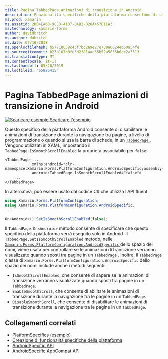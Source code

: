 ```yaml
---
title: Pagina TabbedPage animazioni di transizione in Android
description: Funzionalità specifiche della piattaforma consentono di utilizzare funzionalità che è disponibile solo in una piattaforma specifica, senza implementare renderer personalizzati o gli effetti. Questo articolo illustra come usare Android specifico della piattaforma che disabilita le animazioni di transizione durante lo spostamento tra le pagine in un TabbedPage.
ms.prod: xamarin
ms.assetid: 2DB4EA6D-9CED-4137-BAB2-B20A457B1CA3
ms.technology: xamarin-forms
author: davidbritch
ms.author: dabritch
ms.date: 07/10/2018
ms.openlocfilehash: b57718038c43f7bc2a9e27e780a0624eb50a54fe
ms.sourcegitcommit: b23a107b0fe3d2f814ae35b52a5855b6ce2a3513
ms.translationtype: MT
ms.contentlocale: it-IT
ms.lasthandoff: 05/20/2019
ms.locfileid: "65926415"
---
```

# <a name="tabbedpage-page-transition-animations-on-android"></a>Pagina TabbedPage animazioni di transizione in Android

[![Scaricare esempio](~/media/shared/download.png) Scaricare l'esempio](https://developer.xamarin.com/samples/xamarin-forms/UserInterface/PlatformSpecifics/)

Questo specifico della piattaforma Android consente di disabilitare le animazioni di transizione durante la navigazione tra pagine, a livello di programmazione o quando si usa la barra di schede, in un [ `TabbedPage` ](xref:Xamarin.Forms.TabbedPage). Vengono utilizzati in XAML, impostando il `TabbedPage.IsSmoothScrollEnabled` la proprietà associabile per `false`:

```xaml
<TabbedPage ...
            xmlns:android="clr-namespace:Xamarin.Forms.PlatformConfiguration.AndroidSpecific;assembly=Xamarin.Forms.Core"
            android:TabbedPage.IsSmoothScrollEnabled="false">
    ...
</TabbedPage>
```

In alternativa, può essere usato dal codice C# che utilizza l'API fluent:

```csharp
using Xamarin.Forms.PlatformConfiguration;
using Xamarin.Forms.PlatformConfiguration.AndroidSpecific;
...

On<Android>().SetIsSmoothScrollEnabled(false);
```

Il `TabbedPage.On<Android>` metodo consente di specificare che questo specifico della piattaforma verrà eseguito solo in Android. Il `TabbedPage.SetIsSmoothScrollEnabled` metodo, nelle [ `Xamarin.Forms.PlatformConfiguration.AndroidSpecific` ](xref:Xamarin.Forms.PlatformConfiguration.AndroidSpecific) dello spazio dei nomi, viene usata per controllare se le animazioni di transizione verranno visualizzate quando sposti tra pagine in un [ `TabbedPage` ](xref:Xamarin.Forms.TabbedPage). Inoltre, il `TabbedPage` classe di `Xamarin.Forms.PlatformConfiguration.AndroidSpecific` dello spazio dei nomi include anche i metodi seguenti:

- `IsSmoothScrollEnabled`, che consente di sapere se le animazioni di transizione verranno visualizzate quando sposti tra pagine in un `TabbedPage`.
- `EnableSmoothScroll`, che consente di abilitare le animazioni di transizione durante la navigazione tra le pagine in un `TabbedPage`.
- `DisableSmoothScroll`, che consente di disabilitare le animazioni di transizione durante la navigazione tra le pagine in un `TabbedPage`.

## <a name="related-links"></a>Collegamenti correlati

- [PlatformSpecifics (esempio)](https://developer.xamarin.com/samples/xamarin-forms/UserInterface/PlatformSpecifics/)
- [Creazione di funzionalità specifiche della piattaforma](~/xamarin-forms/platform/platform-specifics/index.md#creating-platform-specifics)
- [AndroidSpecific API](xref:Xamarin.Forms.PlatformConfiguration.AndroidSpecific)
- [AndroidSpecific.AppCompat API](xref:Xamarin.Forms.PlatformConfiguration.AndroidSpecific.AppCompat)
